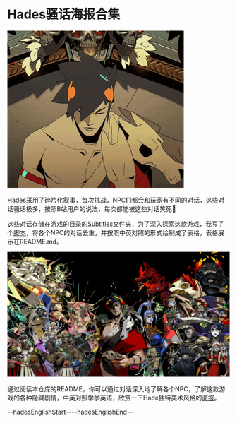 # Hades骚话海报合集


![](./images/5ab320be-5da4-4bd3-9cdc-9ba933fcab4d.gif)

[Hades](https://www.supergiantgames.com/games/hades/)采用了碎片化叙事，每次挑战，NPC们都会和玩家有不同的对话，这些对话骚话极多，按照B站用户的说法，每次都能被这些对话笑死🤣

这些对话存储在游戏的目录的[Subtitles](./Subtitles)文件夹，为了深入探索这款游戏，我写了个[脚本](./main.py)，将各个NPC的对话去重，并按照中英对照的形式绘制成了表格，表格展示在README.md。

![](./images/wmsl5mzl35m41.png)

通过阅读本仓库的README，你可以通过对话深入地了解各个NPC，了解这款游戏的各种隐藏剧情，中英对照学学英语，欣赏一下Hade独特美术风格的[海报](./images/)。

--hadesEnglishStart----hadesEnglishEnd--




[](./images/394e3d5b8d36267ff3c878ac9aedcf20.jpg)